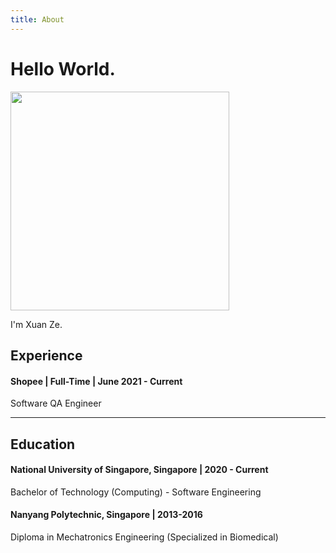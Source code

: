 ```yaml
---
title: About
---
```


# Hello World.

<img src="./img/profile.jpg" width="350" height="350" />

I'm Xuan Ze. 


## Experience

#### Shopee | Full-Time | June 2021 - Current
Software QA Engineer

---

## Education

#### National University of Singapore, Singapore | 2020 - Current
Bachelor of Technology (Computing) - Software Engineering
#### Nanyang Polytechnic, Singapore | 2013-2016
Diploma in Mechatronics Engineering (Specialized in Biomedical)